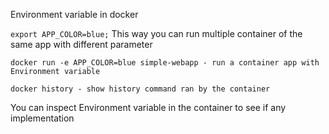 Environment variable in docker

```export APP_COLOR=blue;```
This way you can run multiple container of the same app with different parameter

```docker run -e APP_COLOR=blue simple-webapp - run a container app with Environment variable```

```docker history - show history command ran by the container```

You can inspect Environment variable in the container to see if any implementation
